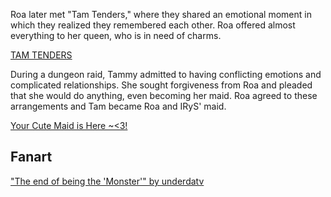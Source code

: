 <!-- title: That One Time the Queen was Sent To Another World and is Now Suddenly a Maid for a Goddess and Cat -->

Roa later met "Tam Tenders," where they shared an emotional moment in which they realized they remembered each other. Roa offered almost everything to her queen, who is in need of charms.

[TAM TENDERS](#embed:https://www.youtube.com/live/iWSC8XgRlqA?si=5cR5mpAngYXAVPQK&t=10620)

During a dungeon raid, Tammy admitted to having conflicting emotions and complicated relationships. She sought forgiveness from Roa and pleaded that she would do anything, even becoming her maid. Roa agreed to these arrangements and Tam became Roa and IRyS' maid.

[Your Cute Maid is Here ~<3!](#embed:https://www.youtube.com/live/iWSC8XgRlqA?si=7NvEW7pLtHG2tvtW&t=14972)

## Fanart

["The end of being the 'Monster'" by underdatv](https://x.com/underdatv/status/1920335173909975159)
